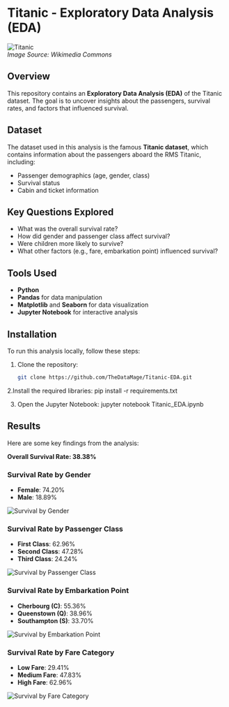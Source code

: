 # Titanic - Exploratory Data Analysis (EDA)

![Titanic](https://upload.wikimedia.org/wikipedia/commons/thumb/f/fd/RMS_Titanic_3.jpg/800px-RMS_Titanic_3.jpg)  
*Image Source: Wikimedia Commons*

## Overview
This repository contains an **Exploratory Data Analysis (EDA)** of the Titanic dataset. The goal is to uncover insights about the passengers, survival rates, and factors that influenced survival.

## Dataset
The dataset used in this analysis is the famous **Titanic dataset**, which contains information about the passengers aboard the RMS Titanic, including:
- Passenger demographics (age, gender, class)
- Survival status
- Cabin and ticket information

## Key Questions Explored
- What was the overall survival rate?
- How did gender and passenger class affect survival?
- Were children more likely to survive?
- What other factors (e.g., fare, embarkation point) influenced survival?

## Tools Used
- **Python**
- **Pandas** for data manipulation
- **Matplotlib** and **Seaborn** for data visualization
- **Jupyter Notebook** for interactive analysis

## Installation
To run this analysis locally, follow these steps:

1. Clone the repository:
   ```bash
   git clone https://github.com/TheDataMage/Titanic-EDA.git

2.Install the required libraries:
   pip install -r requirements.txt

3. Open the Jupyter Notebook:
   jupyter notebook Titanic_EDA.ipynb

## Results
Here are some key findings from the analysis:

**Overall Survival Rate: 38.38%**

### Survival Rate by Gender
- **Female**: 74.20%
- **Male**: 18.89%

![Survival by Gender](survival_by_gender.png)

### Survival Rate by Passenger Class
- **First Class**: 62.96%
- **Second Class**: 47.28%
- **Third Class**: 24.24%

![Survival by Passenger Class](survival_by_class.png)

### Survival Rate by Embarkation Point
- **Cherbourg (C)**: 55.36%
- **Queenstown (Q)**: 38.96%
- **Southampton (S)**: 33.70%

![Survival by Embarkation Point](survival_by_embarkation.png)

### Survival Rate by Fare Category
- **Low Fare**: 29.41%
- **Medium Fare**: 47.83%
- **High Fare**: 62.96%

![Survival by Fare Category](survival_by_fare.png)
